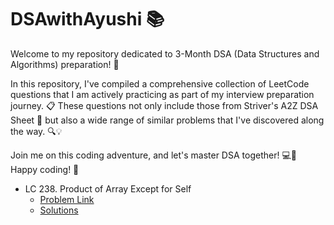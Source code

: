 # DSAwithAyushi 📚

Welcome to my repository dedicated to 3-Month DSA (Data Structures and Algorithms) preparation! 🚀

In this repository, I've compiled a comprehensive collection of LeetCode questions that I am actively practicing as part of my interview preparation journey. 📋 These questions not only include those from Striver's A2Z DSA Sheet 🧾 but also a wide range of similar problems that I've discovered along the way. 🔍💡

Join me on this coding adventure, and let's master DSA together! 💻📝 Happy coding! 🤩


- LC 238. Product of Array Except for Self
  - <a href="https://leetcode.com/problems/product-of-array-except-self/description/"> Problem Link</a>
  - <a href="https://leetcode.com/problems/product-of-array-except-self/description/"> Solutions</a>
